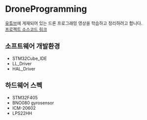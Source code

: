# DroneProgramming
[유튜브](https://www.youtube.com/@ChrisWonyeobPark)에 게재되어 있는 드론 프로그래밍 영상을 학습하고 정리하려고 합니다.  
[프로젝트 소스코드 링크](https://github.com/ChrisWonyeobPark/M-HIVE-STM32_drone_programming_course-MH-FC-FW1.0)

## 소프트웨어 개발환경
- STM32Cube_IDE
- LL_Driver
- HAL_Driver

## 하드웨어 스펙
- STM32F405
- BNO080 gyrosensor
- ICM-20602
- LPS22HH
